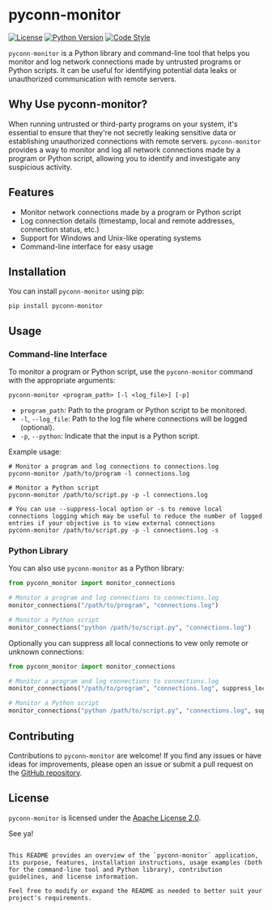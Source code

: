# pyconn-monitor

[![License](https://img.shields.io/badge/License-Apache%202.0-blue.svg)](https://opensource.org/licenses/Apache-2.0)
[![Python Version](https://img.shields.io/badge/python-3.6+-blue.svg)](https://python.org)
[![Code Style](https://img.shields.io/badge/code%20style-black-000000.svg)](https://github.com/psf/black)

`pyconn-monitor` is a Python library and command-line tool that helps you monitor and log network connections made by untrusted programs or Python scripts. It can be useful for identifying potential data leaks or unauthorized communication with remote servers.

## Why Use pyconn-monitor?

When running untrusted or third-party programs on your system, it's essential to ensure that they're not secretly leaking sensitive data or establishing unauthorized connections with remote servers. `pyconn-monitor` provides a way to monitor and log all network connections made by a program or Python script, allowing you to identify and investigate any suspicious activity.

## Features

- Monitor network connections made by a program or Python script
- Log connection details (timestamp, local and remote addresses, connection status, etc.)
- Support for Windows and Unix-like operating systems
- Command-line interface for easy usage

## Installation

You can install `pyconn-monitor` using pip:

```
pip install pyconn-monitor
```

## Usage

### Command-line Interface

To monitor a program or Python script, use the `pyconn-monitor` command with the appropriate arguments:

```
pyconn-monitor <program_path> [-l <log_file>] [-p]
```

- `program_path`: Path to the program or Python script to be monitored.
- `-l`, `--log_file`: Path to the log file where connections will be logged (optional).
- `-p`, `--python`: Indicate that the input is a Python script.

Example usage:

```
# Monitor a program and log connections to connections.log
pyconn-monitor /path/to/program -l connections.log

# Monitor a Python script
pyconn-monitor /path/to/script.py -p -l connections.log

# You can use --suppress-local option or -s to remove local connections logging which may be useful to reduce the number of logged entries if your objective is to view external connections
pyconn-monitor /path/to/script.py -p -l connections.log -s

```

### Python Library

You can also use `pyconn-monitor` as a Python library:

```python
from pyconn_monitor import monitor_connections

# Monitor a program and log connections to connections.log
monitor_connections("/path/to/program", "connections.log")

# Monitor a Python script
monitor_connections("python /path/to/script.py", "connections.log")
```

Optionally you can suppress all local connections to vew only remote or unknown connections:

```python
from pyconn_monitor import monitor_connections

# Monitor a program and log connections to connections.log
monitor_connections("/path/to/program", "connections.log", suppress_local=True)

# Monitor a Python script
monitor_connections("python /path/to/script.py", "connections.log", suppress_local=True)
```

## Contributing

Contributions to `pyconn-monitor` are welcome! If you find any issues or have ideas for improvements, please open an issue or submit a pull request on the [GitHub repository](https://github.com/ParisNeo/pyconn-monitor).

## License

`pyconn-monitor` is licensed under the [Apache License 2.0](https://www.apache.org/licenses/LICENSE-2.0).

See ya!
```

This README provides an overview of the `pyconn-monitor` application, its purpose, features, installation instructions, usage examples (both for the command-line tool and Python library), contribution guidelines, and license information.

Feel free to modify or expand the README as needed to better suit your project's requirements.